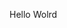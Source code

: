 Hello Wolrd

















































































































































































































































































































































































































































































































































































































































































































































































































































































































































































































































































































































































































































































































































































































































































































































































































































































































































































































































































































































































































































































































































































































































































































































































































































































































































































































































































































































































































































































































































































































































































































































































































































































































































































